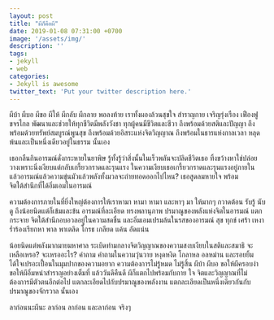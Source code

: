 ```yaml
---
layout: post
title: "ผีก็คือผี"
date: 2019-01-08 07:31:00 +0700
image: '/assets/img/'
description: ''
tags:
- jekyll
- web
categories:
- Jekyll is awesome
twitter_text: 'Put your twitter description here.'
---
```

ผีบ้า ผีบอ ผีขอ ผีให้ ผีกลับ ผีกลาย พอลงท้าย เราทั้งผองล้วนสุขใจ สำราญกาย เจริญรุ่งเรือง เฟืองฟู ขจรไกล พัฒนาและช่วยให้ทุกชีวิตมีพลังวังชา ทุกผู้คนมีชีวิตและชีวา ถึงพร้อมด้วยสติและปัญญา ถึงพร้อมด้วยทรัพย์สมบูรณ์พูนสุข ถึงพร้อมด้วยอิสระแห่งจิตวิญญาณ ถึงพร้อมในธารแห่งกาลเวลา หลุดพ้นและเป็นหนึ่งเดียวอยู่ในธรรม นั้นเอง

เธอกลืนกินอารมณ์ดั่งกระหายในยาพิษ รู้ทั้งรู้ว่าสิ่งนั้นในเร็วพลันจะปลิดชีวิตเธอ ทิ้งขว้างหาใช่ปล่อยวางเพราะนิ่งเงียบแต่กลับเกรี้ยวกราดและรุนแรง ในความเงียบเธอเกรี้ยวกราดและรุนแรงอยู่ภายใน แล้วอารมณ์แล้วความขุ่นมัวแล้วพลังทั้งมวลจะถ่ายทอดออกไปไหน? เธอสูดลมหายใจ พร้อมจิตใต้สำนึกที่ได้อิ่มเอมในอารมณ์

ความต้องการภายในที่ยิ่งใหญ่ต้องการให้เราหามา หามา หามา และหาๆ มา ให้มากๆ กวาดต้อน รับรู้ นับดู ถึงน้อยนิดแต่ก็เข้มและข้น อารมณ์ที่ละเอียด ทรงพลานุภาพ ปรมาณูของพลังแห่งจิตในอารมณ์ แตกกระจาย จิตใต้สำนึกอบอวลอยู่ในความสดชื่น และอิ่มเอมเปรมล้นในรสของอารมณ์ สุข ทุกข์ เศร้า เหงา ร่ำร้องเรียกหา พาล พาเตลิด โกรธ เกลียด แค้น อัดแน่น

น้อยนิดแต่พลังมากมายมหาศาล ระเบิดท่ามกลางจิตวิญญาณของความสงบเงียบในสติและสมาธิ จะเหลือเหรอ? จะเหรออะไร? คำถาม คำถามในความวุ่นวาย หงุดหงิด โกลาหล อลหม่าน และรอยยิ้มได้ใจเปรอะเปื้อนในมุมปากของความอยาก ความต้องการไม่รู้หมด ไม่รู้สิ้น ผีบ้า ผีบอ ขอให้ผีครอบงำ ขอให้ผีอิ่มหนำสำราญอย่างเต็มที่ แล้ววันดีคืนดี ผีก็แตกไปพร้อมกับกาย ใจ จิตและวิญญาณที่ไม่ต้องการมีตัวตนอีกต่อไป แตกละเอียดไปกับปรมาณูของพลังงาน แตกละเอียดเป็นหนึ่งเดียวกันกับปรมาณูของจักรวาล นั้นเอง

ลาก่อนนะผีนะ ลาก่อน ลาก่อน และลาก่อน จริงๆ
